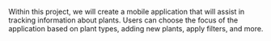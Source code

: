 Within this project, we will create a mobile application that will assist in tracking information about
plants. Users can choose the focus of the application based on plant types, adding new plants, apply filters, and
more.
